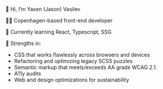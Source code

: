 👋 Hi, I’m Yasen (Jason) Vasilev  

👨‍💻 Copenhagen-based front-end developer  

🌱 Currently learning React, Typescript, SSG

💪 Strengths in: 
 - CSS that works flawlessly across browsers and devices
 - Refactoring and optimizing legacy SCSS puzzles
 - Semantic markup that meets/exceeds AA grade WCAG 2.1.  
 - A11y audits
 - Web and design optimizations for sustainability



<!---
jason-vasilev/jason-vasilev is a ✨ special ✨ repository because its `README.md` (this file) appears on your GitHub profile.
You can click the Preview link to take a look at your changes.
--->
